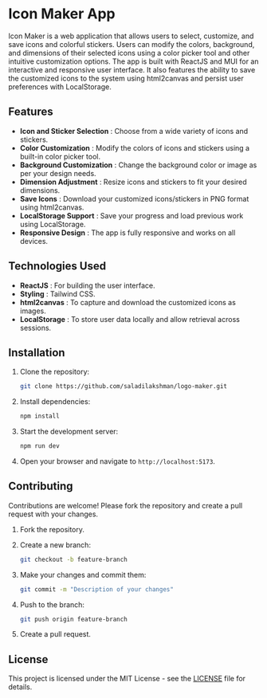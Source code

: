 # Icon Maker App
Icon Maker is a web application that allows users to select, customize, and save icons and colorful stickers. Users can modify the colors, background, and dimensions of their selected icons using a color picker tool and other intuitive customization options. The app is built with ReactJS and MUI for an interactive and responsive user interface. It also features the ability to save the customized icons to the system using html2canvas and persist user preferences with LocalStorage.

## Features
- **Icon and Sticker Selection** : Choose from a wide variety of icons and stickers.
- **Color Customization** : Modify the colors of icons and stickers using a built-in color picker tool.
- **Background Customization** : Change the background color or image as per your design needs.
- **Dimension Adjustment** : Resize icons and stickers to fit your desired dimensions.
- **Save Icons** : Download your customized icons/stickers in PNG format using html2canvas.
- **LocalStorage Support** : Save your progress and load previous work using LocalStorage.
- **Responsive Design** : The app is fully responsive and works on all devices.


## Technologies Used
* **ReactJS** : For building the user interface.
* **Styling** : Tailwind CSS.
* **html2canvas** : To capture and download the customized icons as images.
* **LocalStorage** : To store user data locally and allow retrieval across sessions.

## Installation
1. Clone the repository:

    ````bash 
    git clone https://github.com/saladilakshman/logo-maker.git
   ````

2. Install dependencies:

    ```bash
    npm install
    ```



3. Start the development server:

    ```bash
    npm run dev
    ```

5. Open your browser and navigate to `http://localhost:5173`.



## Contributing

Contributions are welcome! Please fork the repository and create a pull request with your changes.

1. Fork the repository.
2. Create a new branch:

    ```bash
    git checkout -b feature-branch
    ```

3. Make your changes and commit them:

    ```bash
    git commit -m "Description of your changes"
    ```

4. Push to the branch:

    ```bash
    git push origin feature-branch
    ```

5. Create a pull request.

## License

This project is licensed under the MIT License - see the [LICENSE](LICENSE) file for details.


